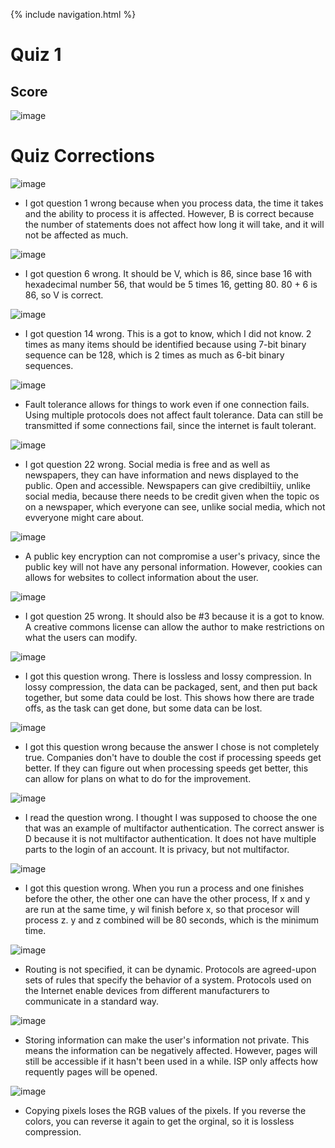 {% include navigation.html %}

# Quiz 1 

## Score
![image](https://user-images.githubusercontent.com/77864093/164309845-ad263e49-c6a8-48b1-9acb-4d3389118147.png)

# Quiz Corrections

![image](https://user-images.githubusercontent.com/77864093/164306566-7d5c3e02-f728-4f43-9491-f4c1415ed7f7.png)
* I got question 1 wrong because when you process data, the time it takes and the ability to process it is affected. 
However, B is correct because the number of statements does not affect how long it will take, and it will not be affected as much.

![image](https://user-images.githubusercontent.com/77864093/164310078-a6c39468-397e-440a-b8d6-917127968057.png)
* I got question 6 wrong. It should be V, which is 86, since base 16 with hexadecimal number 56, that would be 5 times 16, getting 80. 80 + 6 is 86, so V is correct.

![image](https://user-images.githubusercontent.com/77864093/164311462-07e9442d-39ad-43a9-a04a-24837ee0e05e.png)
* I got question 14 wrong. This is a got to know, which I did not know. 2 times as many items should be identified because using 7-bit binary sequence can be 128,
which is 2 times as much as 6-bit binary sequences.

![image](https://user-images.githubusercontent.com/77864093/164311962-e4c1fe5c-87b8-4592-b4d7-37dfe78164a7.png)
* Fault tolerance allows for things to work even if one connection fails. Using multiple protocols does not affect fault tolerance. Data can still be transmitted
if some connections fail, since the internet is fault tolerant.

![image](https://user-images.githubusercontent.com/77864093/164791341-157f940d-5a90-4ce3-b302-c7035c6011ac.png)
* I got question 22 wrong. Social media is free and as well as newspapers, they can have information and news displayed to the public. Open and accessible.
Newspapers can give credibiltiiy, unlike social media, because there needs to be credit given when the topic os on a newspaper, which everyone can see, unlike
social media, which not evveryone might care about.

![image](https://user-images.githubusercontent.com/77864093/164791699-35aa52e7-1b95-4192-aa6f-fc800f390466.png)
* A public key encryption can not compromise a user's privacy, since the public key will not have any personal information. However, cookies can allows for websites
to collect information about the user.

![image](https://user-images.githubusercontent.com/77864093/164792015-8afce053-f388-4878-b3a3-479dcc563c05.png)
* I got question 25 wrong. It should also be #3 because it is a got to know. A creative commons license can allow the author to make restrictions on what the 
users can modify.

![image](https://user-images.githubusercontent.com/77864093/164792267-d7ad3a9e-a034-4ed2-a3aa-03a5b99b130b.png)
* I got this question wrong. There is lossless and lossy compression. In lossy compression, the data can be packaged, sent, and then put back together, but some
data could be lost. This shows how there are trade offs, as the task can get done, but some data can be lost.

![image](https://user-images.githubusercontent.com/77864093/164792636-787bef48-fcb4-4af2-a552-8f6807702072.png)
* I got this question wrong because the answer I chose is not completely true. Companies don't have to double the cost if processing speeds get better.
If they can figure out when processing speeds get better, this can allow for plans on what to do for the improvement.

![image](https://user-images.githubusercontent.com/77864093/164792895-4a95942b-22f4-4781-9860-9a4da21a4b86.png)
* I read the question wrong. I thought I was supposed to choose the one that was an example of multifactor authentication. The correct answer is D because
it is not multifactor authentication. It does not have multiple parts to the login of an account. It is privacy, but not multifactor.

![image](https://user-images.githubusercontent.com/77864093/164793621-cfeeddbb-cb97-46f5-a74f-8d8cf0855840.png)
* I got this question wrong. When you run a process and one finishes before the other, the other one can have the other process, If x and y are run at the same time, y wil finish before x, so that procesor will process z. y and z combined will be 80 seconds, which is the minimum time.

![image](https://user-images.githubusercontent.com/77864093/164793871-0d830581-c709-4619-973a-8d4393e13098.png)
* Routing is not specified, it can be dynamic. Protocols are agreed-upon sets of rules that specify the behavior of a system. Protocols used on the Internet enable devices from different manufacturers to communicate in a standard way.

![image](https://user-images.githubusercontent.com/77864093/164794125-2211a20c-5b25-4ba3-b3f6-b55b072beedb.png)
* Storing information can make the user's information not private. This means the information can be negatively affected. However, pages will still be accessible
if it hasn't been used in a while. ISP only affects how requently pages will be opened. 

![image](https://user-images.githubusercontent.com/77864093/164943426-b865cb83-08ac-425c-8870-0492c4f67796.png)
* Copying pixels loses the RGB values of the pixels. If you reverse the colors, you can reverse it again to get the orginal, so it is lossless compression.
